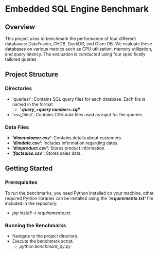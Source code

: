 # Embedded SQL Engine Benchmark

## Overview

This project aims to benchmark the performance of four different databases: DataFusion, CHDB, DuckDB, and Glare DB. We evaluate these databases on various metrics such as CPU utilization, memory utilization, and query latency. The evaluation is conducted using four specifically tailored queries

## Project Structure
### Directories

- 'queries/': Contains SQL query files for each database. Each file is named in the format
  - ___'<database>.query\_\<query number>.sql'___
- 'csv_files/': Contains CSV data files used as input for the queries.

### Data Files

- ___'dimcustomer.csv'___: Contains details about customers.
- ___'dimdate.csv'___: Includes information regarding dates.
- ___'dimproduct.csv'___: Stores product information.
- ___'factsales.csv'___: Stores sales data.

## Getting Started
### Prerequisites
To run the benchmarks, you need Python installed on your machine, other required Python libraries can be installed using the ___'requirements.txt'___ file included in the repository.

- _pip install -r requirements.txt_

### Running the Benchmarks
- Navigate to the project directory.
- Execute the benchmark script.
  - _python benchmark_py.py_

